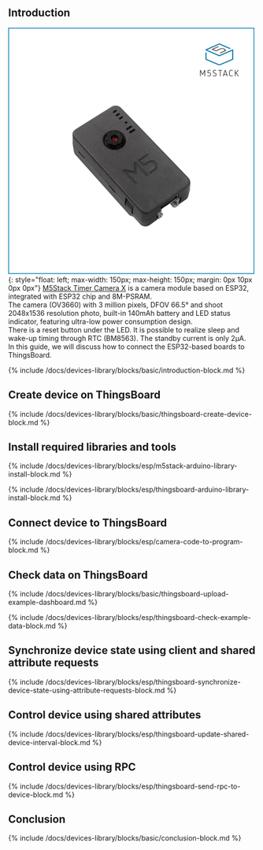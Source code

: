 ## Introduction

![M5Stack Timer Camera X](/images/devices-library/m5stack-timer-camera-x.svg){: style="float: left; max-width: 150px; max-height: 150px; margin: 0px 10px 0px 0px"}
[M5Stack Timer Camera X](https://shop.m5stack.com/collections/m5-cameras/products/esp32-psram-timer-camera-x-ov3660) is a camera module based on ESP32, integrated with ESP32 chip and 8M-PSRAM.  
The camera (OV3660) with 3 million pixels, DFOV 66.5° and shoot 2048x1536 resolution photo, built-in 140mAh battery and LED status indicator, featuring ultra-low power consumption design.  
There is a reset button under the LED. It is possible to realize sleep and wake-up timing through RTC (BM8563). The standby current is only 2μA.  
In this guide, we will discuss how to connect the ESP32-based boards to ThingsBoard.

{% include /docs/devices-library/blocks/basic/introduction-block.md %}

## Create device on ThingsBoard

{% include /docs/devices-library/blocks/basic/thingsboard-create-device-block.md %}

## Install required libraries and tools

{% include /docs/devices-library/blocks/esp/m5stack-arduino-library-install-block.md %}

{% include /docs/devices-library/blocks/esp/thingsboard-arduino-library-install-block.md %}

## Connect device to ThingsBoard 

{% include /docs/devices-library/blocks/esp/camera-code-to-program-block.md %}

## Check data on ThingsBoard

{% include /docs/devices-library/blocks/basic/thingsboard-upload-example-dashboard.md %}

{% include /docs/devices-library/blocks/esp/thingsboard-check-example-data-block.md %}

## Synchronize device state using client and shared attribute requests

{% include /docs/devices-library/blocks/esp/thingsboard-synchronize-device-state-using-attribute-requests-block.md %}

## Control device using shared attributes

{% include /docs/devices-library/blocks/esp/thingsboard-update-shared-device-interval-block.md %}

## Control device using RPC

{% include /docs/devices-library/blocks/esp/thingsboard-send-rpc-to-device-block.md %}

## Conclusion

{% include /docs/devices-library/blocks/basic/conclusion-block.md %}   